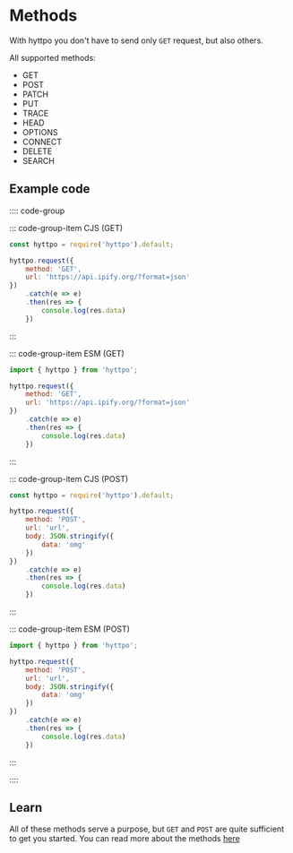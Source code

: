# Methods

With hyttpo you don't have to send only `GET` request, but also others.

All supported methods:
- GET
- POST
- PATCH
- PUT
- TRACE
- HEAD
- OPTIONS
- CONNECT
- DELETE
- SEARCH

## Example code

:::: code-group

::: code-group-item CJS (GET)
```js
const hyttpo = require('hyttpo').default;

hyttpo.request({
    method: 'GET',
    url: 'https://api.ipify.org/?format=json'
})
    .catch(e => e)
    .then(res => {
        console.log(res.data)
    })
```
:::

::: code-group-item ESM (GET)
```js
import { hyttpo } from 'hyttpo';

hyttpo.request({
    method: 'GET',
    url: 'https://api.ipify.org/?format=json'
})
    .catch(e => e)
    .then(res => {
        console.log(res.data)
    })
```
:::

::: code-group-item CJS (POST)
```js
const hyttpo = require('hyttpo').default;

hyttpo.request({
    method: 'POST',
    url: 'url',
    body: JSON.stringify({
        data: 'omg'
    })
})
    .catch(e => e)
    .then(res => {
        console.log(res.data)
    })
```
:::

::: code-group-item ESM (POST)
```js
import { hyttpo } from 'hyttpo';

hyttpo.request({
    method: 'POST',
    url: 'url',
    body: JSON.stringify({
        data: 'omg'
    })
})
    .catch(e => e)
    .then(res => {
        console.log(res.data)
    })
```
:::

::::

## Learn

All of these methods serve a purpose, but `GET` and `POST` are quite sufficient to get you started.
You can read more about the methods [here](https://developer.mozilla.org/en-US/docs/Web/HTTP/Methods)